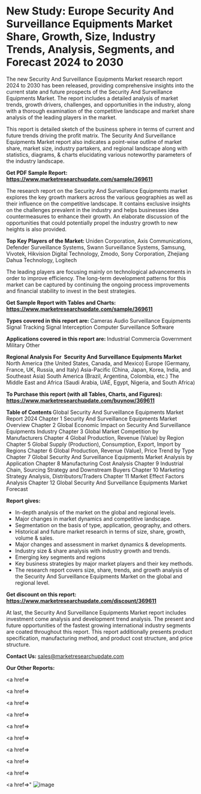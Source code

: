 # New Study: Europe Security And Surveillance Equipments Market Share, Growth, Size, Industry Trends, Analysis, Segments, and Forecast 2024 to 2030

The new Security And Surveillance Equipments Market research report 2024 to 2030 has been released, providing comprehensive insights into the current state and future prospects of the Security And Surveillance Equipments Market. The report includes a detailed analysis of market trends, growth drivers, challenges, and opportunities in the industry, along with a thorough examination of the competitive landscape and market share analysis of the leading players in the market.

This report is detailed sketch of the business sphere in terms of current and future trends driving the profit matrix. The Security And Surveillance Equipments Market report also indicates a point-wise outline of market share, market size, industry partakers, and regional landscape along with statistics, diagrams, &amp; charts elucidating various noteworthy parameters of the industry landscape.

<strong><b>Get PDF Sample Report: <a href=https://www.marketresearchupdate.com/sample/369611>https://www.marketresearchupdate.com/sample/369611</a></b></strong>

The research report on the Security And Surveillance Equipments market explores the key growth markers across the various geographies as well as their influence on the competitive landscape. It contains exclusive insights on the challenges prevalent in the industry and helps businesses idea countermeasures to enhance their growth. An elaborate discussion of the opportunities that could potentially propel the industry growth to new heights is also provided.

<strong><b>Top Key Players of the Market:
</b></strong>Uniden Corporation, Axis Communications, Defender Surveillance Systems, Swann Surveillance Systems, Samsung, Vivotek, Hikvision Digital Technology, Zmodo, Sony Corporation, Zhejiang Dahua Technology, Logitech<strong><b>
</b></strong>

The leading players are focusing mainly on technological advancements in order to improve efficiency. The long-term development patterns for this market can be captured by continuing the ongoing process improvements and financial stability to invest in the best strategies.

<strong><b>Get Sample Report with Tables and Charts: <a href=https://www.marketresearchupdate.com/sample/369611>https://www.marketresearchupdate.com/sample/369611</a></b></strong>

<strong><b>Types covered in this report are:
</b></strong>Cameras
Audio Surveillance Equipments
Signal Tracking
Signal Interception
Computer Surveillance Software<strong><b>
</b></strong>

<strong><b>Applications covered in this report are:
</b></strong>Industrial
Commercia
Government
Military
Other<strong><b>
</b></strong>

<strong><b>Regional Analysis For  Security And Surveillance Equipments Market</b></strong><strong><b>
</b></strong>North America (the United States, Canada, and Mexico)
Europe (Germany, France, UK, Russia, and Italy)
Asia-Pacific (China, Japan, Korea, India, and Southeast Asia)
South America (Brazil, Argentina, Colombia, etc.)
The Middle East and Africa (Saudi Arabia, UAE, Egypt, Nigeria, and South Africa)

<strong><b>To Purchase this report (with all Tables, Charts, and Figures): <a href=https://www.marketresearchupdate.com/buynow/369611>https://www.marketresearchupdate.com/buynow/369611</a></b></strong>

<strong><b>Table of Contents</b></strong><strong><b>
</b></strong>Global Security And Surveillance Equipments Market Report 2024
Chapter 1 Security And Surveillance Equipments Market Overview
Chapter 2 Global Economic Impact on Security And Surveillance Equipments Industry
Chapter 3 Global Market Competition by Manufacturers
Chapter 4 Global Production, Revenue (Value) by Region
Chapter 5 Global Supply (Production), Consumption, Export, Import by Regions
Chapter 6 Global Production, Revenue (Value), Price Trend by Type
Chapter 7 Global Security And Surveillance Equipments Market Analysis by Application
Chapter 8 Manufacturing Cost Analysis
Chapter 9 Industrial Chain, Sourcing Strategy and Downstream Buyers
Chapter 10 Marketing Strategy Analysis, Distributors/Traders
Chapter 11 Market Effect Factors Analysis
Chapter 12 Global Security And Surveillance Equipments Market Forecast

<strong><b>Report gives:</b></strong>

- In-depth analysis of the market on the global and regional levels.
- Major changes in market dynamics and competitive landscape.
- Segmentation on the basis of type, application, geography, and others.
- Historical and future market research in terms of size, share, growth, volume &amp; sales.
- Major changes and assessment in market dynamics &amp; developments.
- Industry size &amp; share analysis with industry growth and trends.
- Emerging key segments and regions
- Key business strategies by major market players and their key methods.
- The research report covers size, share, trends, and growth analysis of the Security And Surveillance Equipments Market on the global and regional level.

<strong><b>Get discount on this report: <a href=https://www.marketresearchupdate.com/discount/369611>https://www.marketresearchupdate.com/discount/369611</a></b></strong>

At last, the Security And Surveillance Equipments Market report includes investment come analysis and development trend analysis. The present and future opportunities of the fastest growing international industry segments are coated throughout this report. This report additionally presents product specification, manufacturing method, and product cost structure, and price structure.

<strong><b>Contact Us:
</b></strong>sales@marketresearchupdate.com

<strong>Our Other Reports:</strong>

<a href=></a>

<a href=></a>

<a href=></a>

<a href=></a>

<a href=></a>

<a href=></a>

<a href=></a>

<a href=></a>

<a href=></a>

<a href=></a>"
![image](https://github.com/Gayatrikarjule/Market-Analysis-360/assets/97346546/1b35df4f-c75b-48e4-8929-1bc4e9deb58f)
